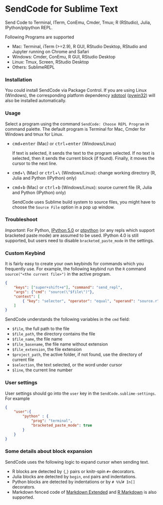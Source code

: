 # SendCode for Sublime Text

Send Code to Terminal, ITerm, ConEmu, Cmder, Tmux; R (RStudio), Julia, IPython/ptpython REPL.

Following Programs are supported

- Mac: Terminal, iTerm (>=2.9), R GUI, RStudio Desktop, RStudio and Jupyter running on Chrome and Safari
- Windows: Cmder, ConEmu, R GUI, RStudio Desktop
- Linux: Tmux, Screen, RStudio Desktop
- Others: SublimeREPL

### Installation

You could install SendCode via Package Control. If you are using Linux
(Windows), the corresponding platform dependency
[xdotool](https://github.com/randy3k/sublime-xdotool)
([pywin32](https://github.com/randy3k/sublime-pywin32)) will also be installed
automatically.


### Usage

Select a program using the command `SendCode: Choose REPL Program` in command palette. The default program is Terminal for Mac, Cmder for Windows and tmux for Linux.

- <kbd>cmd</kbd>+<kbd>enter</kbd> (Mac) or <kbd>ctrl</kbd>+<kbd>enter</kbd> (Windows/Linux)

    If text is selected, it sends the text to the program selected. If no text is selected, then it sends the current block (if found). Finally, it moves the cursor to the next line.


- <kbd>cmd</kbd>+<kbd>\\</kbd> (Mac) or <kbd>ctrl</kbd>+<kbd>\\</kbd> (Windows/Linux): change working directory (R, Julia and Python (IPython) only)


- <kbd>cmd</kbd>+<kbd>b</kbd> (Mac) or <kbd>ctrl</kbd>+<kbd>b</kbd> (Windows/Linux): source current file (R, Julia and Python (IPython) only)

    SendCode uses Sublime build system to source files, you might have to choose the `Source File` option in a pop up window.


### Troubleshoot

*Important*: For Python, [IPython 5.0](https://ipython.org) or [ptpython](https://github.com/jonathanslenders/ptpython) (or any repls which support bracketed paste mode) are assumed to be used. IPython 4.0 is still supported, but users need to disable `bracketed_paste_mode` in the settings.

### Custom Keybind

It is fairly easy to create your own keybinds for commands which you frequently use. For example, the following keybind run the `R` command `source("<the current file>")` in the active program.

```json
{
    "keys": ["super+shift+e"], "command": "send_repl",
    "args": {"cmd": "source(\"$file\")"},
    "context": [
        { "key": "selector", "operator": "equal", "operand": "source.r" }
    ]
}
```

SendCode understands the following variables in the `cmd` field:

- `$file`, the full path to the file
- `$file_path`, the directory contains the file
- `$file_name`, the file name
- `$file_basename`, the file name without extension
- `$file_extension`, the file extension
- `$project_path`, the active folder, if not found, use the directory of current file
- `$selection`, the text selected, or the word under cursor
- `$line`, the current line number


### User settings

User settings should go into the `user` key in the `SendCode.sublime-settings`. For example

```json
{
    "user":{
        "python" : {
            "prog": "terminal",
            "bracketed_paste_mode": true
        }
    }
}

```

### Some details about block expansion

SendCode uses the following logic to expand cursor when sending text.

- R blocks are detected by `{`,`}` pairs or knitr-spin `#+` decorators.
- Julia blocks are detected by `begin`, `end` pairs and indentations.
- Python blocks are detected by indentations or by `# %%`/`# In[]` decorators.
- Markdown fenced code of [Markdown Extended](https://github.com/jonschlinkert/sublime-markdown-extended) and [R Markdown](https://github.com/randy3k/R-Box) is also supported.
